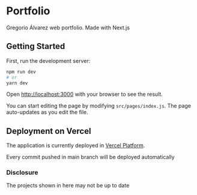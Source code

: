 # Portfolio
Gregorio Álvarez web portfolio. 
Made with Next.js
## Getting Started

First, run the development server:

```bash
npm run dev
# or
yarn dev
```

Open [http://localhost:3000](http://localhost:3000) with your browser to see the result.

You can start editing the page by modifying `src/pages/index.js`. The page auto-updates as you edit the file.

## Deployment on Vercel

The application is currently deployed in [Vercel Platform](https://myportfolio-allgrego.vercel.app/).

Every commit pushed in main branch will be deployed automatically

### Disclosure

The projects shown in here may not be up to date